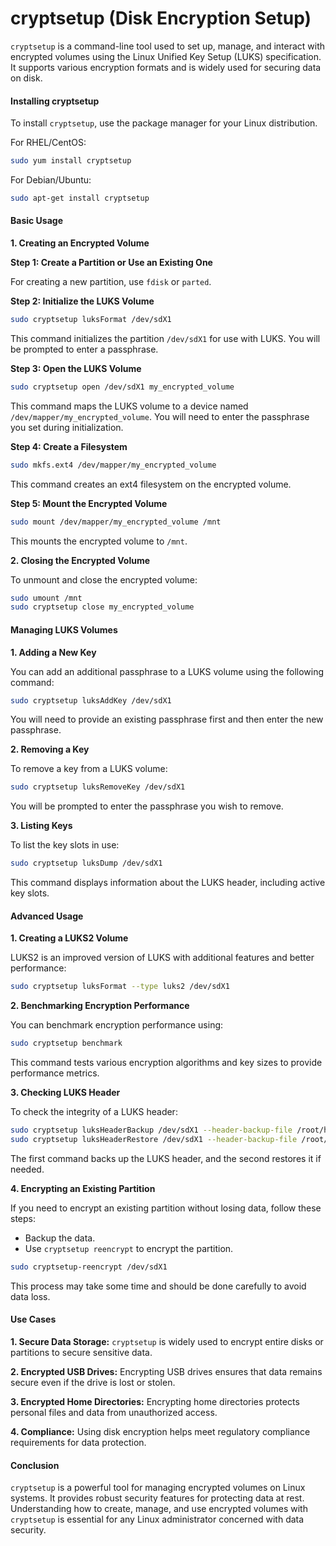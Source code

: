 # cryptsetup (Disk Encryption Setup)
`cryptsetup` is a command-line tool used to set up, manage, and interact with encrypted volumes using the Linux Unified Key Setup (LUKS) specification. It supports various encryption formats and is widely used for securing data on disk.

#### Installing cryptsetup
To install `cryptsetup`, use the package manager for your Linux distribution.

For RHEL/CentOS:
```sh
sudo yum install cryptsetup
```

For Debian/Ubuntu:
```sh
sudo apt-get install cryptsetup
```

#### Basic Usage
**1. Creating an Encrypted Volume**

**Step 1: Create a Partition or Use an Existing One**

For creating a new partition, use `fdisk` or `parted`.

**Step 2: Initialize the LUKS Volume**

```sh
sudo cryptsetup luksFormat /dev/sdX1
```

This command initializes the partition `/dev/sdX1` for use with LUKS. You will be prompted to enter a passphrase.

**Step 3: Open the LUKS Volume**

```sh
sudo cryptsetup open /dev/sdX1 my_encrypted_volume
```

This command maps the LUKS volume to a device named `/dev/mapper/my_encrypted_volume`. You will need to enter the passphrase you set during initialization.

**Step 4: Create a Filesystem**

```sh
sudo mkfs.ext4 /dev/mapper/my_encrypted_volume
```

This command creates an ext4 filesystem on the encrypted volume.

**Step 5: Mount the Encrypted Volume**

```sh
sudo mount /dev/mapper/my_encrypted_volume /mnt
```

This mounts the encrypted volume to `/mnt`.

**2. Closing the Encrypted Volume**

To unmount and close the encrypted volume:

```sh
sudo umount /mnt
sudo cryptsetup close my_encrypted_volume
```

#### Managing LUKS Volumes

**1. Adding a New Key**

You can add an additional passphrase to a LUKS volume using the following command:

```sh
sudo cryptsetup luksAddKey /dev/sdX1
```

You will need to provide an existing passphrase first and then enter the new passphrase.

**2. Removing a Key**

To remove a key from a LUKS volume:

```sh
sudo cryptsetup luksRemoveKey /dev/sdX1
```

You will be prompted to enter the passphrase you wish to remove.

**3. Listing Keys**

To list the key slots in use:

```sh
sudo cryptsetup luksDump /dev/sdX1
```

This command displays information about the LUKS header, including active key slots.

#### Advanced Usage

**1. Creating a LUKS2 Volume**

LUKS2 is an improved version of LUKS with additional features and better performance:

```sh
sudo cryptsetup luksFormat --type luks2 /dev/sdX1
```

**2. Benchmarking Encryption Performance**

You can benchmark encryption performance using:

```sh
sudo cryptsetup benchmark
```

This command tests various encryption algorithms and key sizes to provide performance metrics.

**3. Checking LUKS Header**

To check the integrity of a LUKS header:

```sh
sudo cryptsetup luksHeaderBackup /dev/sdX1 --header-backup-file /root/header_backup.img
sudo cryptsetup luksHeaderRestore /dev/sdX1 --header-backup-file /root/header_backup.img
```

The first command backs up the LUKS header, and the second restores it if needed.

**4. Encrypting an Existing Partition**

If you need to encrypt an existing partition without losing data, follow these steps:

- Backup the data.
- Use `cryptsetup reencrypt` to encrypt the partition.

```sh
sudo cryptsetup-reencrypt /dev/sdX1
```

This process may take some time and should be done carefully to avoid data loss.

#### Use Cases

**1. Secure Data Storage:**
`cryptsetup` is widely used to encrypt entire disks or partitions to secure sensitive data.

**2. Encrypted USB Drives:**
Encrypting USB drives ensures that data remains secure even if the drive is lost or stolen.

**3. Encrypted Home Directories:**
Encrypting home directories protects personal files and data from unauthorized access.

**4. Compliance:**
Using disk encryption helps meet regulatory compliance requirements for data protection.

#### Conclusion
`cryptsetup` is a powerful tool for managing encrypted volumes on Linux systems. It provides robust security features for protecting data at rest. Understanding how to create, manage, and use encrypted volumes with `cryptsetup` is essential for any Linux administrator concerned with data security.
